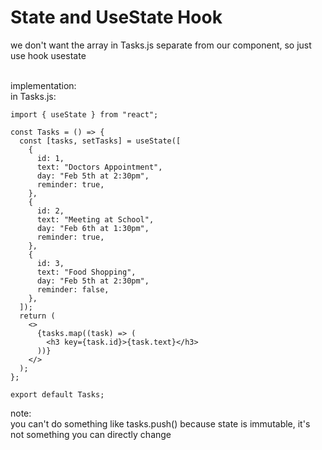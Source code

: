 # State and UseState Hook

we don't want the array in Tasks.js separate from our component, so just use hook usestate

<br>
implementation:
<br>
in Tasks.js:

```
import { useState } from "react";

const Tasks = () => {
  const [tasks, setTasks] = useState([
    {
      id: 1,
      text: "Doctors Appointment",
      day: "Feb 5th at 2:30pm",
      reminder: true,
    },
    {
      id: 2,
      text: "Meeting at School",
      day: "Feb 6th at 1:30pm",
      reminder: true,
    },
    {
      id: 3,
      text: "Food Shopping",
      day: "Feb 5th at 2:30pm",
      reminder: false,
    },
  ]);
  return (
    <>
      {tasks.map((task) => (
        <h3 key={task.id}>{task.text}</h3>
      ))}
    </>
  );
};

export default Tasks;
```

note:
<br>
you can't do something like
tasks.push() because state is immutable, it's not
something you can directly change

